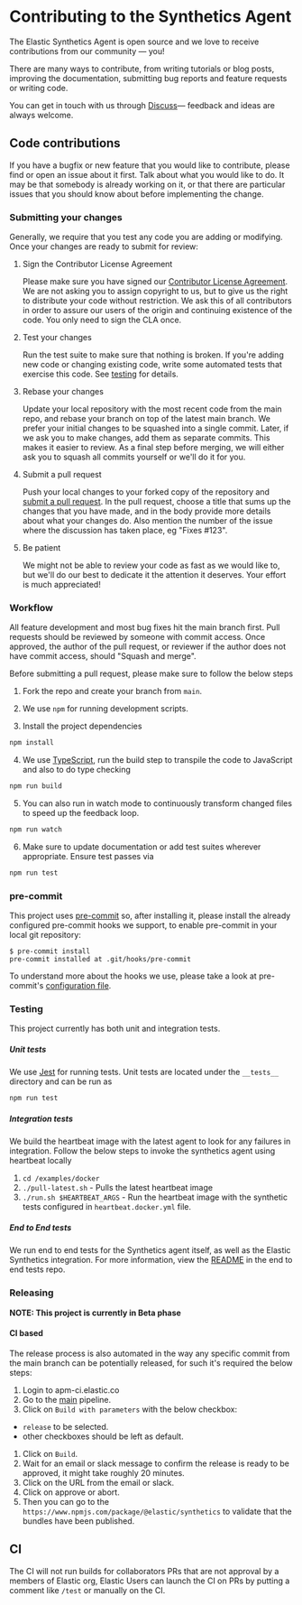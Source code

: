 # Contributing to the Synthetics Agent

The Elastic Synthetics Agent is open source and we love to receive contributions from our community — you!

There are many ways to contribute, from writing tutorials or blog posts,
improving the documentation, submitting bug reports and feature requests or
writing code.

You can get in touch with us through [Discuss](https://discuss.elastic.co/tags/c/observability/uptime/75/synthetics)—
feedback and ideas are always welcome.

## Code contributions

If you have a bugfix or new feature that you would like to contribute,
please find or open an issue about it first. Talk about what you would like to do.
It may be that somebody is already working on it,
or that there are particular issues that you should know about before implementing the change.

### Submitting your changes

Generally, we require that you test any code you are adding or modifying.
Once your changes are ready to submit for review:

1. Sign the Contributor License Agreement

   Please make sure you have signed our [Contributor License Agreement](https://www.elastic.co/contributor-agreement/).
   We are not asking you to assign copyright to us, but to give us the right to
   distribute your code without restriction. We ask this of all contributors in
   order to assure our users of the origin and continuing existence of the code.
   You only need to sign the CLA once.

2. Test your changes

   Run the test suite to make sure that nothing is broken. If you're adding new
   code or changing existing code, write some automated tests that exercise this
   code. See [testing](#testing) for details.

3. Rebase your changes

   Update your local repository with the most recent code from the main repo,
   and rebase your branch on top of the latest main branch. We prefer your
   initial changes to be squashed into a single commit. Later, if we ask you to
   make changes, add them as separate commits. This makes it easier to review.
   As a final step before merging, we will either ask you to squash all commits
   yourself or we'll do it for you.

4. Submit a pull request

   Push your local changes to your forked copy of the repository and [submit a
   pull request](https://help.github.com/articles/using-pull-requests). In the
   pull request, choose a title that sums up the changes that you have made,
   and in the body provide more details about what your changes do. Also mention
   the number of the issue where the discussion has taken place, eg "Fixes #123".

5. Be patient

   We might not be able to review your code as fast as we would like to,
   but we'll do our best to dedicate it the attention it deserves.
   Your effort is much appreciated!

### Workflow

All feature development and most bug fixes hit the main branch first.
Pull requests should be reviewed by someone with commit access. Once approved,
the author of the pull request, or reviewer if the author does not have commit
access, should "Squash and merge".

Before submitting a pull request, please make sure to follow the below steps

1. Fork the repo and create your branch from `main`.

2. We use `npm` for running development scripts.

3. Install the project dependencies

```sh
npm install
```

4. We use [TypeScript](https://www.typescriptlang.org/), run the build step to
   transpile the code to JavaScript and also to do type checking

```sh
npm run build
```

5. You can also run in watch mode to continuously transform changed files to
   speed up the feedback loop.

```sh
npm run watch
```

6. Make sure to update documentation or add test suites wherever appropriate.
   Ensure test passes via

```sh
npm run test
```

### pre-commit

This project uses [pre-commit](https://pre-commit.com/) so, after installing it, please install the already configured pre-commit hooks we support, to enable pre-commit in your local git repository:

```shell
$ pre-commit install
pre-commit installed at .git/hooks/pre-commit
```

To understand more about the hooks we use, please take a look at pre-commit's [configuration file](./.pre-commit-config.yml).

### Testing

This project currently has both unit and integration tests.

##### Unit tests

We use [Jest](https://github.com/facebook/jest) for running tests. Unit tests
are located under the `__tests__` directory and can be run as

```sh
npm run test
```

##### Integration tests

We build the heartbeat image with the latest agent to look for any failures in
integration. Follow the below steps to invoke the synthetics agent using
heartbeat locally

1. `cd /examples/docker`
2. `./pull-latest.sh` - Pulls the latest heartbeat image
3. `./run.sh $HEARTBEAT_ARGS` - Run the heartbeat image with the
   synthetic tests configured in `heartbeat.docker.yml` file.


##### End to End tests

We run end to end tests for the Synthetics agent itself, as well as the Elastic Synthetics integration. For more information, view the [README](./__tests__/e2e/README.md) in the end to end tests repo.

### Releasing

**NOTE: This project is currently in Beta phase**

#### CI based

The release process is also automated in the way any specific commit from the main branch can be potentially released, for such it's required the below steps:

1. Login to apm-ci.elastic.co
1. Go to the [main](https://apm-ci.elastic.co/job/apm-agent-rum/job/elastic-synthetics/job/main/) pipeline.
1. Click on `Build with parameters` with the below checkbox:

- `release` to be selected.
- other checkboxes should be left as default.

1. Click on `Build`.
1. Wait for an email or slack message to confirm the release is ready to be approved, it might take roughly 20 minutes.
1. Click on the URL from the email or slack.
1. Click on approve or abort.
1. Then you can go to the `https://www.npmjs.com/package/@elastic/synthetics` to validate that the bundles have been published.

## CI

The CI will not run builds for collaborators PRs that are not approval by a members of Elastic org,
Elastic Users can launch the CI on PRs by putting a comment like `/test` or manually on the CI.
